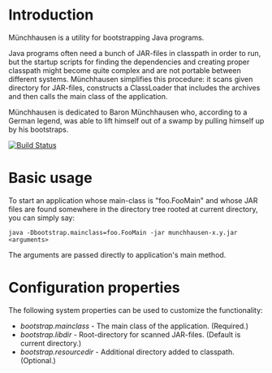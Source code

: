 Introduction
============

Münchhausen is a utility for bootstrapping Java programs.

Java programs often need a bunch of JAR-files in classpath in order to run,
but the startup scripts for finding the dependencies and creating proper
classpath might become quite complex and are not portable between different
systems. Münchhausen simplifies this procedure: it scans given directory
for JAR-files, constructs a ClassLoader that includes the archives and then
calls the main class of the application.

Münchhausen is dedicated to Baron Münchhausen who, according to a German
legend, was able to lift himself out of a swamp by pulling himself up by
his bootstraps.

[![Build Status](https://drone.io/bitbucket.org/evidentsolutions/munchhausen/status.png)](https://drone.io/bitbucket.org/evidentsolutions/munchhausen/latest)

Basic usage
===========

To start an application whose main-class is "foo.FooMain" and whose JAR files
are found somewhere in the directory tree rooted at current directory, you
can simply say:

    java -Dbootstrap.mainclass=foo.FooMain -jar munchhausen-x.y.jar <arguments>

The arguments are passed directly to application's main method.

Configuration properties
========================

The following system properties can be used to customize the functionality:

  * _bootstrap.mainclass_ - The main class of the application. (Required.)
  * _bootstrap.libdir_ - Root-directory for scanned JAR-files. (Default is current directory.)
  * _bootstrap.resourcedir_ - Additional directory added to classpath. (Optional.)
